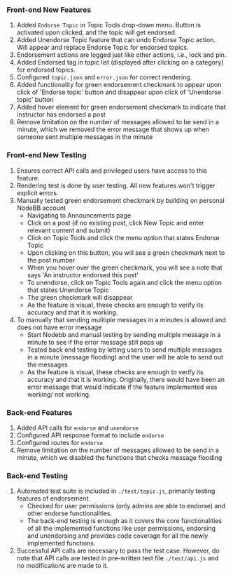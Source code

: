 ### Front-end New Features
1. Added `Endorse Topic` in Topic Tools drop-down menu. Button is activated upon clicked, and the topic will get endorsed.
2. Added Unendorse Topic feature that can undo Endorse Topic action. Will appear and replace Endorse Topic for endorsed topics.
3. Endorsement actions are logged just like other actions, i.e., lock and pin.
4. Added Endorsed tag in topic list (displayed after clicking on a category) for endorsed topics.
5. Configured `topic.json` and `error.json` for correct rendering.
6. Added functionality for green endorsement checkmark to appear upon click of 'Endorse topic' button and disappear upon click of 'Unendorse topic' button
7. Added hover element for green endorsement checkmark to indicate that instructor has endorsed a post
8. Remove limitation on the number of messages allowed to be send in a minute, which we removed the error message that shows up when someone sent multiple messages in the minute

### Front-end New Testing
1. Ensures correct API calls and privileged users have access to this feature.
2. Rendering test is done by user testing. All new features won't trigger explicit errors.
3. Manually tested green endorsement checkmark by building on personal NodeBB account
   - Navigating to Announcements page
   - Click on a post (if no existing post, click New Topic and enter relevant content and submit)
   - Click on Topic Tools and click the menu option that states Endorse Topic
   - Upon clicking on this button, you will see a green checkmark next to the post number
   - When you hover over the green checkmark, you will see a note that says 'An instructor endorsed this post'
   - To unendorse, click on Topic Tools again and click the menu option that states Unendorse Topic
   - The green checkmark will disappear
   - As the feature is visual, these checks are enough to verify its accuracy and that it is working. 
4. To manually that sending mulitiple messages in a minutes is allowed and does not have error message
    - Start Nodebb and manual testing by sending multiple message in a minute to see if the error message still pops up
    - Tested back end testing by letting users to send multiple messages in a minute (message flooding) and the user will be able to send out the messages
    - As the feature is visual, these checks are enough to verify its accuracy and that it is working. Originally, there would have been an error message that would indicate if the feature implemented was working/ not working.
   

### Back-end Features
1. Added API calls for `endorse` and `unendorse` 
2. Configured API response format to include `endorse`
3. Configured routes for `endorse`
4. Remove limitation on the number of messages allowed to be send in a minute, which we disabled the functions that checks message flooding

### Back-end Testing
1. Automated test suite is included in `./test/topic.js`, primarily testing features of endorsement.
   - Checked for user permissions (only admins are able to endorse) and other endorse functionalities.
   - The back-end testing is enough as it covers the core functionalities of all the implemented functions like user permissions, endorsing and unendorsing and provides code coverage for all the newly implemented functions. 
3. Successful API calls are necessary to pass the test case. 
   However, do note that API calls are tested in pre-written test file `./test/api.js` and no modifications are made to it.
   
